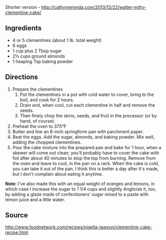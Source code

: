 Shorter version - http://cathymerenda.com/2013/12/22/walter-mitty-clementine-cake/

## Ingredients
* 4 or 5 clementines (about 1 lb. total weight)
* 6 eggs
* 1 cup plus 2 Tbsp sugar
* 2⅓ cups ground almonds
* 1 heaping Tsp baking powder

## Directions
1. Prepare the clementines
    1. Put the clementines in a pot with cold water to cover, bring to the boil, and cook for 2 hours. 
    2. Drain and, when cool, cut each clementine in half and remove the seeds. 
    3. Then finely chop the skins, seeds, and fruit in the processor (or by hand, of course).
2. Preheat the oven to 375°F
3. Butter and line an 8-inch springform pan with parchment paper.
4. Beat the eggs. Add the sugar, almonds, and baking powder. Mix well, adding the chopped clementines.
5. Pour the cake mixture into the prepared pan and bake for 1 hour, when a skewer will come out clean; you'll probably have to cover the cake with foil after about 40 minutes to stop the top from burning. Remove from the oven and leave to cool, in the pan on a rack. When the cake is cold, you can take it out of the pan. I think this is better a day after it's made, but I don't complain about eating it anytime.

**Note**: I've also made this with an equal weight of oranges and lemons, in which case I increase the sugar to 1 1/4 cups and slightly Anglicize it, too, by adding a glaze made of confectioners' sugar mixed to a paste with lemon juice and a little water.

## Source
http://www.foodnetwork.com/recipes/nigella-lawson/clementine-cake-recipe.html
